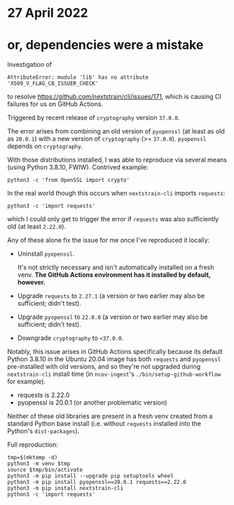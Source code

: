 # 27 April 2022
# or, dependencies were a mistake

Investigation of

    AttributeError: module 'lib' has no attribute 'X509_V_FLAG_CB_ISSUER_CHECK'

to resolve <https://github.com/nextstrain/cli/issues/171>, which is causing CI
failures for us on GitHub Actions.

Triggered by recent release of `cryptography` version `37.0.0`.

The error arises from combining an old version of `pyopenssl` (at least as old
as `20.0.1`) with a new version of `cryptography` (>= `37.0.0`).  `pyopenssl`
depends on `cryptography`.

With those distributions installed, I was able to reproduce via several means
(using Python 3.8.10, FWIW).  Contrived example:

    python3 -c 'from OpenSSL import crypto'

In the real world though this occurs when `nextstrain-cli` imports `requests`:

    python3 -c 'import requests'

which I could only get to trigger the error if `requests` was also sufficiently
old (at least `2.22.0`).

Any of these alone fix the issue for me once I've reproduced it locally:

  - Uninstall `pyopenssl`.
  
    It's not strictly necessary and isn't automatically installed on a fresh
    venv.  **The GitHub Actions environment has it installed by default,
    however.**

  - Upgrade `requests` to `2.27.1` (a version or two earlier may also be sufficient; didn't test).

  - Upgrade `pyopenssl` to `22.0.0` (a version or two earlier may also be sufficient; didn't test).

  - Downgrade `cryptography` to `<37.0.0`.

Notably, this issue arises in GitHub Actions specifically because its default
Python 3.8.10 in the Ubuntu 20.04 image has both `requests` and `pyopenssl`
pre-installed with old versions, and so they're not upgraded during
`nextstrain-cli` install time (in `ncov-ingest`'s `./bin/setup-github-workflow`
for example).

  - requests is 2.22.0
  - pyopenssl is 20.0.1 (or another problematic version)

Neither of these old libraries are present in a fresh venv created from a
standard Python base install (i.e. without `requests` installed into the
Python's `dist-packages`).

Full reproduction:

    tmp=$(mktemp -d)
    python3 -m venv $tmp
    source $tmp/bin/activate
    python3 -m pip install --upgrade pip setuptools wheel
    python3 -m pip install pyopenssl==20.0.1 requests==2.22.0
    python3 -m pip install nextstrain-cli
    python3 -c 'import requests'
